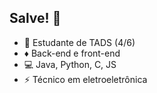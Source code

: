 ## Salve! 👋

- 🔭 Estudante de TADS (4/6)
- ♦️ Back-end e front-end
- 💻 Java, Python, C, JS
- ⚡ Técnico em eletroeletrônica


